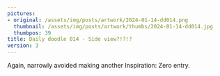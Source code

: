```yaml
---
pictures:
- original: /assets/img/posts/artwork/2024-01-14-dd014.png
  thumbnail: /assets/img/posts/artwork/thumbs/2024-01-14-dd014.jpg
  thumbpos: 39
title: Daily doodle 014 - Side view?!?!?
version: 3
---
```

Again, narrowly avoided making another Inspiration: Zero entry.
